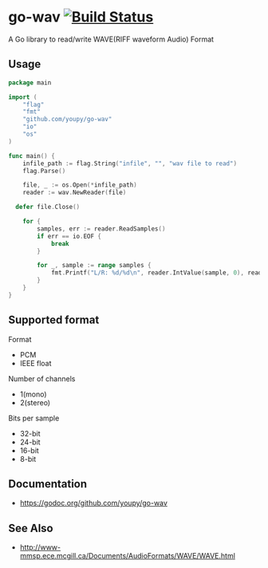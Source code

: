 # go-wav [![Build Status](https://travis-ci.org/youpy/go-wav.png?branch=master)](https://travis-ci.org/youpy/go-wav)

A Go library to read/write WAVE(RIFF waveform Audio) Format

## Usage

```go
package main

import (
	"flag"
	"fmt"
	"github.com/youpy/go-wav"
	"io"
	"os"
)

func main() {
	infile_path := flag.String("infile", "", "wav file to read")
	flag.Parse()

	file, _ := os.Open(*infile_path)
	reader := wav.NewReader(file)

  defer file.Close()

	for {
		samples, err := reader.ReadSamples()
		if err == io.EOF {
			break
		}

		for _, sample := range samples {
			fmt.Printf("L/R: %d/%d\n", reader.IntValue(sample, 0), reader.IntValue(sample, 1))
		}
	}
}
```

## Supported format

Format

- PCM
- IEEE float

Number of channels

- 1(mono)
- 2(stereo)

Bits per sample

- 32-bit
- 24-bit
- 16-bit
- 8-bit

## Documentation

- https://godoc.org/github.com/youpy/go-wav

## See Also

- http://www-mmsp.ece.mcgill.ca/Documents/AudioFormats/WAVE/WAVE.html


